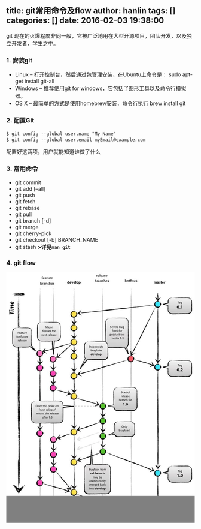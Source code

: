title: git常用命令及flow
author: hanlin
tags: []
categories: []
date: 2016-02-03 19:38:00
---
git 现在的火爆程度非同一般，它被广泛地用在大型开源项目，团队开发，以及独立开发者，学生之中。
### 1. 安装git
- Linux – 打开控制台，然后通过包管理安装，在Ubuntu上命令是：
sudo apt-get install git-all
- Windows – 推荐使用git for windows，它包括了图形工具以及命令行模拟器。
- OS X – 最简单的方式是使用homebrew安装，命令行执行
brew install git
<!--more-->
### 2. 配置Git
```
$ git config --global user.name "My Name"
$ git config --global user.email myEmail@example.com
```
配置好这两项，用户就能知道谁做了什么
### 3. 常用命令
- git commit
- git add [–all]
- git push
- git fetch
- git rebase
- git pull
- git branch [-d]
- git merge
- git cherry-pick
- git checkout [-b] BRANCH_NAME
- git stash
**>详见`man git`**

### 4. git flow
![](/images/2224012334.jpg)
